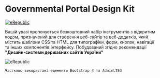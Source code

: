 # Governmental Portal Design Kit

[![eRepublic](https://image.ibb.co/ctf5Fp/logo_small.jpg)](https://erepublic.org.ua)  
  
  
  
Вашій увазі пропонується безкоштовний набір інструментів з відкритим кодом, призначений для створення веб-сайтів та веб-додатків, який містить шаблони CSS та HTML для типографіки, форм, кнопок, навігації та інших компонентів інтерфейсу. Побудований згідно рекомендації **"Дизайн-системи державних сайтів України"**  
  


![eRepublic](https://image.ibb.co/eJMHT9/firs_page_monitor.jpg)  
  
    
    Частково використані едементи Bootstrap 4 та AdminLTE3

  
